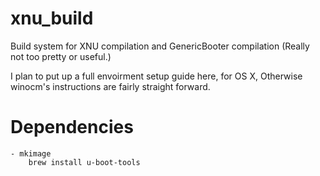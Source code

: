 xnu_build
=========

Build system for XNU compilation and GenericBooter compilation (Really not too pretty or useful.)

I plan to put up a full envoirment setup guide here, for OS X, Otherwise winocm's instructions are fairly straight forward.

Dependencies
============
	- mkimage
		brew install u-boot-tools
